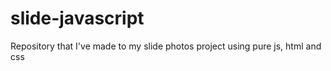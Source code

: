 # slide-javascript
Repository that I've made to my slide photos project using pure js, html and css
